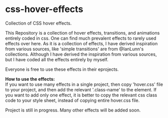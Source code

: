 # css-hover-effects
Collection of CSS hover effects.


This Repository is a collection of hover effects, transitions, and animations entirely coded in css.
One can find much prevalent effects to rarely used effects over here. As it is a collection of effects,
I have derived inspiration from various sources, like 'simple transitions' are from @IanLunn's collections.
Although I have derived the inspiration from various sources, but I have coded all the effects entirely by myself.

Everyone is free to use these effects in their eprojects.

<b>How to use the effects:</b><br/>
If you want to use many effects in a single project, then copy 'hover.css' file to your project, and then add the relevant '.class-name' to the element. If you want to add only one effect, it is better to copy the relevant css class code to your style sheet, instead of copying entire hover.css file.<br />

Project is still in progress. Many other effects will be added soon.

